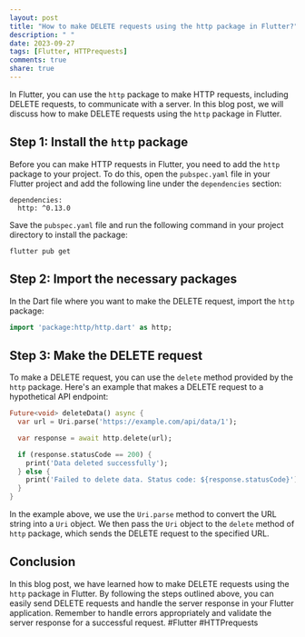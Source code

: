 ```yaml
---
layout: post
title: "How to make DELETE requests using the http package in Flutter?"
description: " "
date: 2023-09-27
tags: [Flutter, HTTPrequests]
comments: true
share: true
---
```


In Flutter, you can use the `http` package to make HTTP requests, including DELETE requests, to communicate with a server. In this blog post, we will discuss how to make DELETE requests using the `http` package in Flutter.

## Step 1: Install the `http` package

Before you can make HTTP requests in Flutter, you need to add the `http` package to your project. To do this, open the `pubspec.yaml` file in your Flutter project and add the following line under the `dependencies` section:

```
dependencies:
  http: ^0.13.0
```

Save the `pubspec.yaml` file and run the following command in your project directory to install the package:

```
flutter pub get
```

## Step 2: Import the necessary packages

In the Dart file where you want to make the DELETE request, import the `http` package:

```dart
import 'package:http/http.dart' as http;
```

## Step 3: Make the DELETE request

To make a DELETE request, you can use the `delete` method provided by the `http` package. Here's an example that makes a DELETE request to a hypothetical API endpoint:

```dart
Future<void> deleteData() async {
  var url = Uri.parse('https://example.com/api/data/1');

  var response = await http.delete(url);

  if (response.statusCode == 200) {
    print('Data deleted successfully');
  } else {
    print('Failed to delete data. Status code: ${response.statusCode}');
  }
}
```

In the example above, we use the `Uri.parse` method to convert the URL string into a `Uri` object. We then pass the `Uri` object to the `delete` method of `http` package, which sends the DELETE request to the specified URL. 

## Conclusion

In this blog post, we have learned how to make DELETE requests using the `http` package in Flutter. By following the steps outlined above, you can easily send DELETE requests and handle the server response in your Flutter application. Remember to handle errors appropriately and validate the server response for a successful request. #Flutter #HTTPrequests